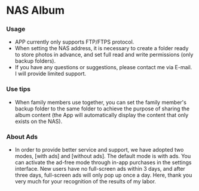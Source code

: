 # NAS Album

### Usage
- APP currently only supports FTP/FTPS protocol.
- When setting the NAS address, it is necessary to create a folder ready to store photos in advance, and set full read and write permissions (only backup folders).
- If you have any questions or suggestions, please contact me via E-mail. I will provide limited support.

### Use tips
- When family members use together, you can set the family member's backup folder to the same folder to achieve the purpose of sharing the album content (the App will automatically display the content that only exists on the NAS).

### About Ads
- In order to provide better service and support, we have adopted two modes, [with ads] and [without ads]. The default mode is with ads. You can activate the ad-free mode through in-app purchases in the settings interface. New users have no full-screen ads within 3 days, and after three days, full-screen ads will only pop up once a day. Here, thank you very much for your recognition of the results of my labor.
